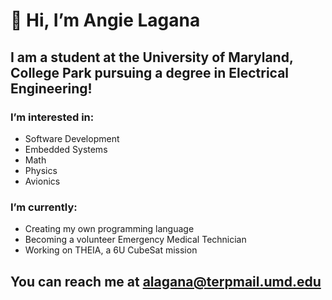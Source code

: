 # 👋 Hi, I’m Angie Lagana
## I am a student at the University of Maryland, College Park pursuing a degree in Electrical Engineering!
### I’m interested in:
  - Software Development
  - Embedded Systems
  - Math
  - Physics 
  - Avionics


### I’m currently:
  - Creating my own programming language
  - Becoming a volunteer Emergency Medical Technician
  - Working on THEIA, a 6U CubeSat mission

## You can reach me at alagana@terpmail.umd.edu
